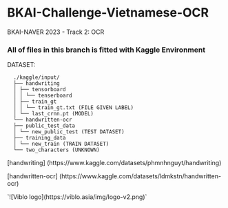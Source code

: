# BKAI-Challenge-Vietnamese-OCR
BKAI-NAVER 2023 - Track 2: OCR
### All of files in this branch is fitted with Kaggle Environment
DATASET: 

      ./kaggle/input/
      ├── handwriting
      │ ├── tensorboard
      │ │ └── tenserboard
      │ ├── train_gt
      │ │ └── train_gt.txt (FILE GIVEN LABEL)
      │ └── last_crnn.pt (MODEL)
      └── handwritten-ocr
      ├── public_test_data
      │ └── new_public_test (TEST DATASET)
      ├── training_data
      │ └── new_train (TRAIN DATASET)
      └── two_characters (UNKNOWN)

<p>[handwriting] (https://www.kaggle.com/datasets/phmnhnguyt/handwriting)</p>
<p></p>[handwritten-ocr] (https://www.kaggle.com/datasets/ldmkstn/handwritten-ocr)</p>
`![Viblo logo](https://viblo.asia/img/logo-v2.png)`

